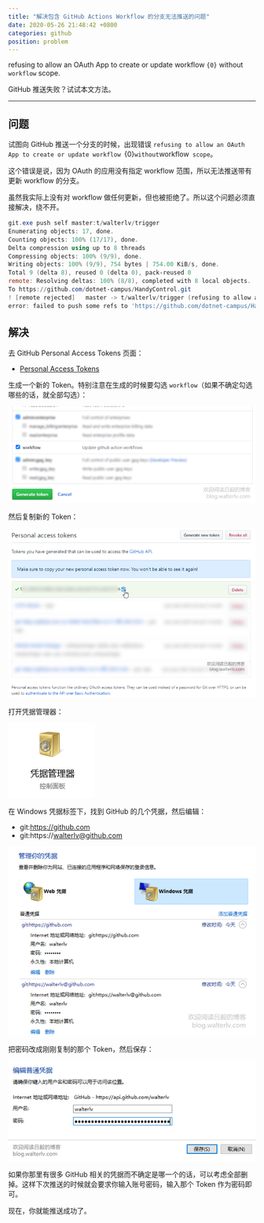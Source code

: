 ```yaml
---
title: "解决包含 GitHub Actions Workflow 的分支无法推送的问题"
date: 2020-05-26 21:48:42 +0800
categories: github
position: problem
---
```


refusing to allow an OAuth App to create or update workflow `{0}` without `workflow` scope.

GitHub 推送失败？试试本文方法。

---

<div id="toc"></div>

## 问题

试图向 GitHub 推送一个分支的时候，出现错误 `refusing to allow an OAuth App to create or update workflow `{0}` without `workflow` scope`。

这个错误是说，因为 OAuth 的应用没有指定 workflow 范围，所以无法推送带有更新 workflow 的分支。

虽然我实际上没有对 workflow 做任何更新，但也被拒绝了。所以这个问题必须直接解决，绕不开。

```powershell
git.exe push self master:t/walterlv/trigger
Enumerating objects: 17, done.
Counting objects: 100% (17/17), done.
Delta compression using up to 8 threads
Compressing objects: 100% (9/9), done.
Writing objects: 100% (9/9), 754 bytes | 754.00 KiB/s, done.
Total 9 (delta 8), reused 0 (delta 0), pack-reused 0
remote: Resolving deltas: 100% (8/8), completed with 8 local objects.
To https://github.com/dotnet-campus/HandyControl.git
! [remote rejected]   master -> t/walterlv/trigger (refusing to allow an OAuth App to create or update workflow `.github/workflows/build.yml` without `workflow` scope)
error: failed to push some refs to 'https://github.com/dotnet-campus/HandyControl.git'
```

## 解决

去 GitHub Personal Access Tokens 页面：

- [Personal Access Tokens](https://github.com/settings/tokens)

生成一个新的 Token。特别注意在生成的时候要勾选 `workflow`（如果不确定勾选哪些的话，就全部勾选）：

![生成新的 Token](/static/posts/2020-05-26-21-30-01.png)

然后复制新的 Token：

![复制新的 Token](/static/posts/2020-05-26-21-34-28.png)

打开凭据管理器：

![凭据管理器](/static/posts/2020-05-26-21-35-17.png)

在 Windows 凭据标签下，找到 GitHub 的几个凭据，然后编辑：

- git:https://github.com
- git:https://walterlv@github.com

![编辑 GitHub 凭据](/static/posts/2020-05-26-21-43-56.png)

把密码改成刚刚复制的那个 Token，然后保存：

![粘贴并保存密码](/static/posts/2020-05-26-21-38-27.png)

如果你那里有很多 GitHub 相关的凭据而不确定是哪一个的话，可以考虑全部删掉。这样下次推送的时候就会要求你输入账号密码，输入那个 Token 作为密码即可。

现在，你就能推送成功了。
